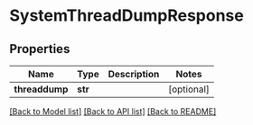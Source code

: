 # SystemThreadDumpResponse

## Properties
Name | Type | Description | Notes
------------ | ------------- | ------------- | -------------
**threaddump** | **str** |  | [optional] 

[[Back to Model list]](../README.md#documentation-for-models) [[Back to API list]](../README.md#documentation-for-api-endpoints) [[Back to README]](../README.md)



